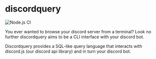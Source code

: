 # discordquery
![Node.js CI](https://github.com/cjavad/discordquery/workflows/Node.js%20CI/badge.svg)

You ever wanted to browse your discord server from a terminal? Look no further discordquery aims to be a CLI interface with your discord bot.

Discordquery provides a SQL-like query language that interacts with discord.js (our discord api library) and in turn your discord bot.